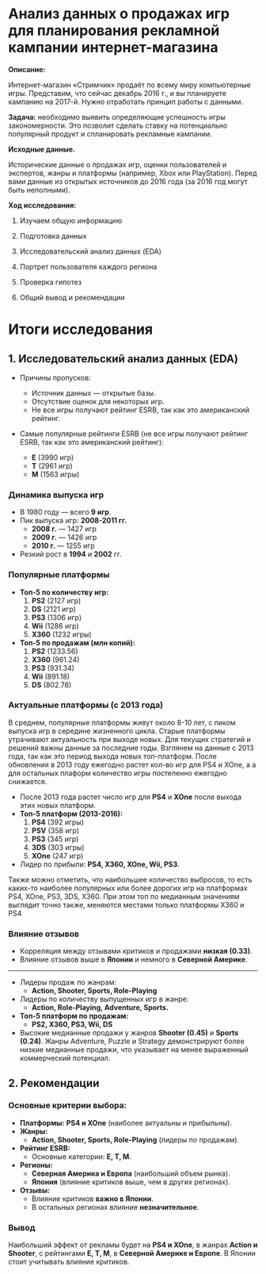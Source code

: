 # Анализ данных о продажах игр для планирования рекламной кампании интернет-магазина

**Описание:**

Интернет-магазин «Стримчик» продаёт по всему миру компьютерные игры. Представим, что сейчас декабрь 2016 г., и вы планируете кампанию на 2017-й. Нужно отработать принцип работы с данными.

**Задача:**
необходимо выявить определяющие успешность игры закономерности. Это позволит сделать ставку на потенциально популярный продукт и спланировать рекламные кампании.

**Исходные данные.**

Исторические данные о продажах игр, оценки пользователей и экспертов, жанры и платформы (например, Xbox или PlayStation). Перед вами данные из открытых источников до 2016 года (за 2016 год могут быть неполными).

**Ход исследования:**

1. Изучаем общую информацию

2. Подготовка данных

3. Исследовательский анализ данных (EDA)

4. Портрет пользователя каждого региона

5. Проверка гипотез

6. Общий вывод и рекомендации

# Итоги исследования

## 1. Исследовательский анализ данных (EDA)

- Причины пропусков:
  - Источник данных — открытые базы.
  - Отсутствие оценок для некоторых игр.
  - Не все игры получают рейтинг ESRB, так как это американский рейтинг.
 
- Самые популярные рейтинги ESRB (не все игры получают рейтинг ESRB, так как это американский рейтинг):
  - **E** (3990 игр)
  - **T** (2961 игр)
  - **M** (1563 игры)

### Динамика выпуска игр

- В 1980 году — всего **9 игр**.
- Пик выпуска игр: **2008-2011 гг.**
  - **2008 г.** — 1427 игр
  - **2009 г.** — 1426 игр
  - **2010 г.** — 1255 игр
- Резкий рост в **1994** и **2002** гг.

### Популярные платформы

- **Топ-5 по количеству игр:**
  1. **PS2** (2127 игр)
  2. **DS** (2121 игр)
  3. **PS3** (1306 игр)
  4. **Wii** (1286 игр)
  5. **X360** (1232 игры)
- **Топ-5 по продажам (млн копий):**
  1. **PS2** (1233.56)
  2. **X360** (961.24)
  3. **PS3** (931.34)
  4. **Wii** (891.18)
  5. **DS** (802.78)

### Актуальные платформы (с 2013 года)

В среднем, популярные платформы живут около 8-10 лет, с пиком выпуска игр в середине жизненного цикла. Старые платформы утрачивают актуальность при выходе новых. Для текущих стратегий и решений важны данные за последние годы. Взглянем на данные с 2013 года, так как это период выхода новых топ-платформ. После обновления в 2013 году ежегодно растет кол-во игр для PS4 и XOne, а а для остальных плаформ количество игры постепенно ежегодно снижается.

- После 2013 года растет число игр для **PS4** и **XOne** после выхода этих новых платформ.
- **Топ-5 платформ (2013-2016):**
  1. **PS4** (392 игры)
  2. **PSV** (358 игр)
  3. **PS3** (345 игр)
  4. **3DS** (303 игры)
  5. **XOne** (247 игр)
- Лидер по прибыли: **PS4, X360, XOne, Wii, PS3**.

Также можно отметить, что наибольшее количество выбросов, то есть каких-то наиболее популярных или более дорогих игр на платформах PS4, XOne, PS3, 3DS, X360. При этом топ по медианным значениям выглядит точно также, меняются местами только платформы X360 и PS4

### Влияние отзывов

- Корреляция между отзывами критиков и продажами **низкая (0.33)**.
- Влияние отзывов выше в **Японии** и немного в **Северной Америке**.

---

- Лидеры продаж по жанрам:
  - **Action, Shooter, Sports, Role-Playing**
- Лидеры по количеству выпущенных игр в жанре:
  - **Action, Role-Playing, Adventure, Sports.**
- **Топ-5 платформ по продажам:**
  - **PS2, X360, PS3, Wii, DS**
- Высокие медианные продажи у жанров **Shooter (0.45)** и **Sports (0.24)**. Жанры Adventure, Puzzle и Strategy демонстрируют более низкие медианные продажи, что указывает на менее выраженный коммерческий потенциал. 

## 2. Рекомендации 

### **Основные критерии выбора:**

- **Платформы:** **PS4 и XOne** (наиболее актуальны и прибыльны).
- **Жанры:**
  - **Action, Shooter, Sports, Role-Playing** (лидеры по продажам).
- **Рейтинг ESRB:**
  - Основные категории: **E, T, M**.
- **Регионы:**
  - **Северная Америка и Европа** (наибольший объем рынка).
  - **Япония** (влияние критиков выше, чем в других регионах).
- **Отзывы:**
  - Влияние критиков **важно в Японии**.
  - В остальных регионах влияние **незначительное**.

### **Вывод**

Наибольший эффект от рекламы будет на **PS4 и XOne**, в жанрах **Action и Shooter**, с рейтингами **E, T, M**, в **Северной Америке и Европе**. В Японии стоит учитывать влияние критиков.
